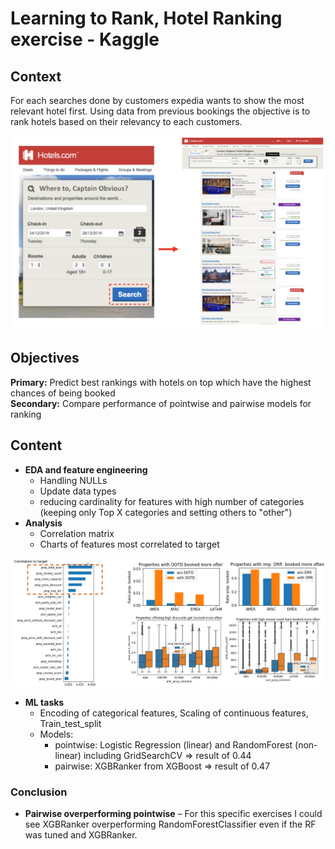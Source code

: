 # Learning to Rank, Hotel Ranking exercise - Kaggle

## Context
For each searches done by customers expedia wants to show the most relevant hotel first. Using data from previous bookings the objective is to rank hotels based on their relevancy to each customers.

<img src="images/ranking_hcom.jpg?raw=true"/>

## Objectives
**Primary:** Predict best rankings with hotels on top which have the highest chances of being booked
<br> **Secondary:** Compare performance of pointwise and pairwise models for ranking

## Content
* **EDA and feature engineering**
  * Handling NULLs
  * Update data types
  * reducing cardinality for features with high number of categories (keeping only Top X categories and setting others to "other")
* **Analysis**
  * Correlation matrix
  * Charts of features most correlated to target

<img src="images/ranking_corr.jpg?raw=true"/>

* **ML tasks**
  * Encoding of categorical features, Scaling of continuous features, Train_test_split
  * Models: 
    * pointwise: Logistic Regression (linear) and RandomForest (non-linear) including GridSearchCV => result of 0.44
    * pairwise: XGBRanker from XGBoost => result of 0.47


### Conclusion
* **Pairwise overperforming pointwise** – For this specific exercises I could see XGBRanker overperforming RandomForestClassifier even if the RF was tuned and XGBRanker.
